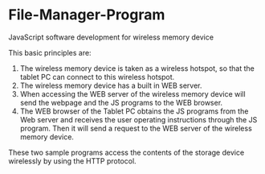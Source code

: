 # File-Manager-Program
JavaScript software development for wireless memory device

This basic principles are:

1. The wireless memory device is taken as a wireless hotspot, so that the tablet PC can connect to this wireless hotspot.
2. The wireless memory device has a built in WEB server.
3. When accessing the WEB server of the wireless memory device will send the webpage and the JS programs to the WEB browser.
4. The WEB browser of the Tablet PC obtains the JS programs from the Web server and receives the user operating instructions through the JS program. Then it will send a request to the WEB server of the wireless memory device.

These two sample programs access the contents of the storage device wirelessly by using the HTTP protocol.
